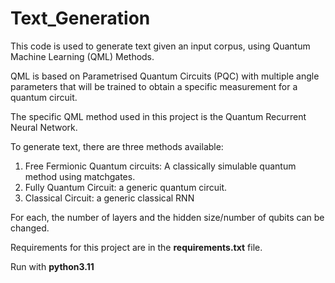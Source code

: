 # Text_Generation

This code is used to generate text given an input corpus, using Quantum Machine Learning (QML) Methods.

QML is based on Parametrised Quantum Circuits (PQC) with multiple angle parameters that will be trained to obtain a specific measurement for a quantum circuit. 

The specific QML method used in this project is the Quantum Recurrent Neural Network. 

To generate text, there are three methods available:

1) Free Fermionic Quantum circuits: A classically simulable quantum method using matchgates.
2) Fully Quantum Circuit: a generic quantum circuit.
3) Classical Circuit: a generic classical RNN

For each, the number of layers and the hidden size/number of qubits can be changed.

Requirements for this project are in the **requirements.txt** file.

Run with **python3.11**

